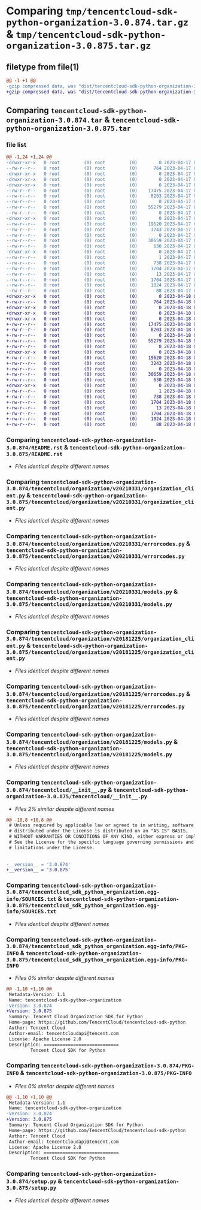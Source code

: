 # Comparing `tmp/tencentcloud-sdk-python-organization-3.0.874.tar.gz` & `tmp/tencentcloud-sdk-python-organization-3.0.875.tar.gz`

## filetype from file(1)

```diff
@@ -1 +1 @@
-gzip compressed data, was "dist/tencentcloud-sdk-python-organization-3.0.874.tar", last modified: Mon Apr 17 00:39:14 2023, max compression
+gzip compressed data, was "dist/tencentcloud-sdk-python-organization-3.0.875.tar", last modified: Tue Apr 18 00:48:00 2023, max compression
```

## Comparing `tencentcloud-sdk-python-organization-3.0.874.tar` & `tencentcloud-sdk-python-organization-3.0.875.tar`

### file list

```diff
@@ -1,24 +1,24 @@
-drwxr-xr-x   0 root         (0) root         (0)        0 2023-04-17 00:39:14.000000 tencentcloud-sdk-python-organization-3.0.874/
--rw-r--r--   0 root         (0) root         (0)      764 2023-04-17 00:39:14.000000 tencentcloud-sdk-python-organization-3.0.874/README.rst
-drwxr-xr-x   0 root         (0) root         (0)        0 2023-04-17 00:39:14.000000 tencentcloud-sdk-python-organization-3.0.874/tencentcloud/
-drwxr-xr-x   0 root         (0) root         (0)        0 2023-04-17 00:39:14.000000 tencentcloud-sdk-python-organization-3.0.874/tencentcloud/organization/
-drwxr-xr-x   0 root         (0) root         (0)        0 2023-04-17 00:39:14.000000 tencentcloud-sdk-python-organization-3.0.874/tencentcloud/organization/v20210331/
--rw-r--r--   0 root         (0) root         (0)    17475 2023-04-17 00:39:14.000000 tencentcloud-sdk-python-organization-3.0.874/tencentcloud/organization/v20210331/organization_client.py
--rw-r--r--   0 root         (0) root         (0)     8203 2023-04-17 00:39:14.000000 tencentcloud-sdk-python-organization-3.0.874/tencentcloud/organization/v20210331/errorcodes.py
--rw-r--r--   0 root         (0) root         (0)        0 2023-04-17 00:39:14.000000 tencentcloud-sdk-python-organization-3.0.874/tencentcloud/organization/v20210331/__init__.py
--rw-r--r--   0 root         (0) root         (0)    55279 2023-04-17 00:39:14.000000 tencentcloud-sdk-python-organization-3.0.874/tencentcloud/organization/v20210331/models.py
--rw-r--r--   0 root         (0) root         (0)        0 2023-04-17 00:39:14.000000 tencentcloud-sdk-python-organization-3.0.874/tencentcloud/organization/__init__.py
-drwxr-xr-x   0 root         (0) root         (0)        0 2023-04-17 00:39:14.000000 tencentcloud-sdk-python-organization-3.0.874/tencentcloud/organization/v20181225/
--rw-r--r--   0 root         (0) root         (0)    19620 2023-04-17 00:39:14.000000 tencentcloud-sdk-python-organization-3.0.874/tencentcloud/organization/v20181225/organization_client.py
--rw-r--r--   0 root         (0) root         (0)     3243 2023-04-17 00:39:14.000000 tencentcloud-sdk-python-organization-3.0.874/tencentcloud/organization/v20181225/errorcodes.py
--rw-r--r--   0 root         (0) root         (0)        0 2023-04-17 00:39:14.000000 tencentcloud-sdk-python-organization-3.0.874/tencentcloud/organization/v20181225/__init__.py
--rw-r--r--   0 root         (0) root         (0)    30659 2023-04-17 00:39:14.000000 tencentcloud-sdk-python-organization-3.0.874/tencentcloud/organization/v20181225/models.py
--rw-r--r--   0 root         (0) root         (0)      630 2023-04-17 00:39:14.000000 tencentcloud-sdk-python-organization-3.0.874/tencentcloud/__init__.py
-drwxr-xr-x   0 root         (0) root         (0)        0 2023-04-17 00:39:14.000000 tencentcloud-sdk-python-organization-3.0.874/tencentcloud_sdk_python_organization.egg-info/
--rw-r--r--   0 root         (0) root         (0)        1 2023-04-17 00:39:14.000000 tencentcloud-sdk-python-organization-3.0.874/tencentcloud_sdk_python_organization.egg-info/dependency_links.txt
--rw-r--r--   0 root         (0) root         (0)      738 2023-04-17 00:39:14.000000 tencentcloud-sdk-python-organization-3.0.874/tencentcloud_sdk_python_organization.egg-info/SOURCES.txt
--rw-r--r--   0 root         (0) root         (0)     1704 2023-04-17 00:39:14.000000 tencentcloud-sdk-python-organization-3.0.874/tencentcloud_sdk_python_organization.egg-info/PKG-INFO
--rw-r--r--   0 root         (0) root         (0)       13 2023-04-17 00:39:14.000000 tencentcloud-sdk-python-organization-3.0.874/tencentcloud_sdk_python_organization.egg-info/top_level.txt
--rw-r--r--   0 root         (0) root         (0)     1704 2023-04-17 00:39:14.000000 tencentcloud-sdk-python-organization-3.0.874/PKG-INFO
--rw-r--r--   0 root         (0) root         (0)     1024 2023-04-17 00:39:14.000000 tencentcloud-sdk-python-organization-3.0.874/setup.py
--rw-r--r--   0 root         (0) root         (0)       88 2023-04-17 00:39:14.000000 tencentcloud-sdk-python-organization-3.0.874/setup.cfg
+drwxr-xr-x   0 root         (0) root         (0)        0 2023-04-18 00:48:00.000000 tencentcloud-sdk-python-organization-3.0.875/
+-rw-r--r--   0 root         (0) root         (0)      764 2023-04-18 00:48:00.000000 tencentcloud-sdk-python-organization-3.0.875/README.rst
+drwxr-xr-x   0 root         (0) root         (0)        0 2023-04-18 00:48:00.000000 tencentcloud-sdk-python-organization-3.0.875/tencentcloud/
+drwxr-xr-x   0 root         (0) root         (0)        0 2023-04-18 00:48:00.000000 tencentcloud-sdk-python-organization-3.0.875/tencentcloud/organization/
+drwxr-xr-x   0 root         (0) root         (0)        0 2023-04-18 00:48:00.000000 tencentcloud-sdk-python-organization-3.0.875/tencentcloud/organization/v20210331/
+-rw-r--r--   0 root         (0) root         (0)    17475 2023-04-18 00:48:00.000000 tencentcloud-sdk-python-organization-3.0.875/tencentcloud/organization/v20210331/organization_client.py
+-rw-r--r--   0 root         (0) root         (0)     8203 2023-04-18 00:48:00.000000 tencentcloud-sdk-python-organization-3.0.875/tencentcloud/organization/v20210331/errorcodes.py
+-rw-r--r--   0 root         (0) root         (0)        0 2023-04-18 00:48:00.000000 tencentcloud-sdk-python-organization-3.0.875/tencentcloud/organization/v20210331/__init__.py
+-rw-r--r--   0 root         (0) root         (0)    55279 2023-04-18 00:48:00.000000 tencentcloud-sdk-python-organization-3.0.875/tencentcloud/organization/v20210331/models.py
+-rw-r--r--   0 root         (0) root         (0)        0 2023-04-18 00:48:00.000000 tencentcloud-sdk-python-organization-3.0.875/tencentcloud/organization/__init__.py
+drwxr-xr-x   0 root         (0) root         (0)        0 2023-04-18 00:48:00.000000 tencentcloud-sdk-python-organization-3.0.875/tencentcloud/organization/v20181225/
+-rw-r--r--   0 root         (0) root         (0)    19620 2023-04-18 00:48:00.000000 tencentcloud-sdk-python-organization-3.0.875/tencentcloud/organization/v20181225/organization_client.py
+-rw-r--r--   0 root         (0) root         (0)     3243 2023-04-18 00:48:00.000000 tencentcloud-sdk-python-organization-3.0.875/tencentcloud/organization/v20181225/errorcodes.py
+-rw-r--r--   0 root         (0) root         (0)        0 2023-04-18 00:48:00.000000 tencentcloud-sdk-python-organization-3.0.875/tencentcloud/organization/v20181225/__init__.py
+-rw-r--r--   0 root         (0) root         (0)    30659 2023-04-18 00:48:00.000000 tencentcloud-sdk-python-organization-3.0.875/tencentcloud/organization/v20181225/models.py
+-rw-r--r--   0 root         (0) root         (0)      630 2023-04-18 00:48:00.000000 tencentcloud-sdk-python-organization-3.0.875/tencentcloud/__init__.py
+drwxr-xr-x   0 root         (0) root         (0)        0 2023-04-18 00:48:00.000000 tencentcloud-sdk-python-organization-3.0.875/tencentcloud_sdk_python_organization.egg-info/
+-rw-r--r--   0 root         (0) root         (0)        1 2023-04-18 00:48:00.000000 tencentcloud-sdk-python-organization-3.0.875/tencentcloud_sdk_python_organization.egg-info/dependency_links.txt
+-rw-r--r--   0 root         (0) root         (0)      738 2023-04-18 00:48:00.000000 tencentcloud-sdk-python-organization-3.0.875/tencentcloud_sdk_python_organization.egg-info/SOURCES.txt
+-rw-r--r--   0 root         (0) root         (0)     1704 2023-04-18 00:48:00.000000 tencentcloud-sdk-python-organization-3.0.875/tencentcloud_sdk_python_organization.egg-info/PKG-INFO
+-rw-r--r--   0 root         (0) root         (0)       13 2023-04-18 00:48:00.000000 tencentcloud-sdk-python-organization-3.0.875/tencentcloud_sdk_python_organization.egg-info/top_level.txt
+-rw-r--r--   0 root         (0) root         (0)     1704 2023-04-18 00:48:00.000000 tencentcloud-sdk-python-organization-3.0.875/PKG-INFO
+-rw-r--r--   0 root         (0) root         (0)     1024 2023-04-18 00:48:00.000000 tencentcloud-sdk-python-organization-3.0.875/setup.py
+-rw-r--r--   0 root         (0) root         (0)       88 2023-04-18 00:48:00.000000 tencentcloud-sdk-python-organization-3.0.875/setup.cfg
```

### Comparing `tencentcloud-sdk-python-organization-3.0.874/README.rst` & `tencentcloud-sdk-python-organization-3.0.875/README.rst`

 * *Files identical despite different names*

### Comparing `tencentcloud-sdk-python-organization-3.0.874/tencentcloud/organization/v20210331/organization_client.py` & `tencentcloud-sdk-python-organization-3.0.875/tencentcloud/organization/v20210331/organization_client.py`

 * *Files identical despite different names*

### Comparing `tencentcloud-sdk-python-organization-3.0.874/tencentcloud/organization/v20210331/errorcodes.py` & `tencentcloud-sdk-python-organization-3.0.875/tencentcloud/organization/v20210331/errorcodes.py`

 * *Files identical despite different names*

### Comparing `tencentcloud-sdk-python-organization-3.0.874/tencentcloud/organization/v20210331/models.py` & `tencentcloud-sdk-python-organization-3.0.875/tencentcloud/organization/v20210331/models.py`

 * *Files identical despite different names*

### Comparing `tencentcloud-sdk-python-organization-3.0.874/tencentcloud/organization/v20181225/organization_client.py` & `tencentcloud-sdk-python-organization-3.0.875/tencentcloud/organization/v20181225/organization_client.py`

 * *Files identical despite different names*

### Comparing `tencentcloud-sdk-python-organization-3.0.874/tencentcloud/organization/v20181225/errorcodes.py` & `tencentcloud-sdk-python-organization-3.0.875/tencentcloud/organization/v20181225/errorcodes.py`

 * *Files identical despite different names*

### Comparing `tencentcloud-sdk-python-organization-3.0.874/tencentcloud/organization/v20181225/models.py` & `tencentcloud-sdk-python-organization-3.0.875/tencentcloud/organization/v20181225/models.py`

 * *Files identical despite different names*

### Comparing `tencentcloud-sdk-python-organization-3.0.874/tencentcloud/__init__.py` & `tencentcloud-sdk-python-organization-3.0.875/tencentcloud/__init__.py`

 * *Files 2% similar despite different names*

```diff
@@ -10,8 +10,8 @@
 # Unless required by applicable law or agreed to in writing, software
 # distributed under the License is distributed on an "AS IS" BASIS,
 # WITHOUT WARRANTIES OR CONDITIONS OF ANY KIND, either express or implied.
 # See the License for the specific language governing permissions and
 # limitations under the License.
 
 
-__version__ = '3.0.874'
+__version__ = '3.0.875'
```

### Comparing `tencentcloud-sdk-python-organization-3.0.874/tencentcloud_sdk_python_organization.egg-info/SOURCES.txt` & `tencentcloud-sdk-python-organization-3.0.875/tencentcloud_sdk_python_organization.egg-info/SOURCES.txt`

 * *Files identical despite different names*

### Comparing `tencentcloud-sdk-python-organization-3.0.874/tencentcloud_sdk_python_organization.egg-info/PKG-INFO` & `tencentcloud-sdk-python-organization-3.0.875/tencentcloud_sdk_python_organization.egg-info/PKG-INFO`

 * *Files 0% similar despite different names*

```diff
@@ -1,10 +1,10 @@
 Metadata-Version: 1.1
 Name: tencentcloud-sdk-python-organization
-Version: 3.0.874
+Version: 3.0.875
 Summary: Tencent Cloud Organization SDK for Python
 Home-page: https://github.com/TencentCloud/tencentcloud-sdk-python
 Author: Tencent Cloud
 Author-email: tencentcloudapi@tencent.com
 License: Apache License 2.0
 Description: ============================
         Tencent Cloud SDK for Python
```

### Comparing `tencentcloud-sdk-python-organization-3.0.874/PKG-INFO` & `tencentcloud-sdk-python-organization-3.0.875/PKG-INFO`

 * *Files 0% similar despite different names*

```diff
@@ -1,10 +1,10 @@
 Metadata-Version: 1.1
 Name: tencentcloud-sdk-python-organization
-Version: 3.0.874
+Version: 3.0.875
 Summary: Tencent Cloud Organization SDK for Python
 Home-page: https://github.com/TencentCloud/tencentcloud-sdk-python
 Author: Tencent Cloud
 Author-email: tencentcloudapi@tencent.com
 License: Apache License 2.0
 Description: ============================
         Tencent Cloud SDK for Python
```

### Comparing `tencentcloud-sdk-python-organization-3.0.874/setup.py` & `tencentcloud-sdk-python-organization-3.0.875/setup.py`

 * *Files identical despite different names*

